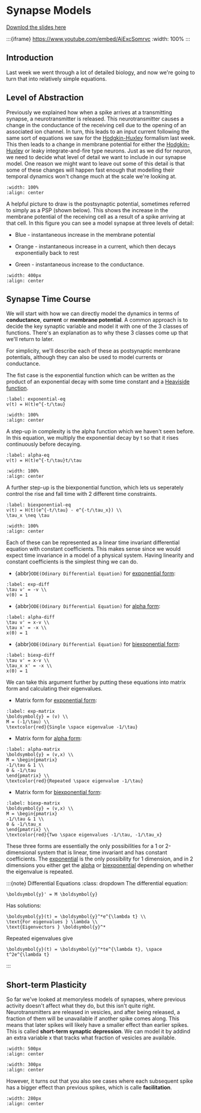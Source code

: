 # Synapse Models

[Downlod the slides here](W2-V3-synapse-models.pptx)

:::{iframe} https://www.youtube.com/embed/AiExcSomrvc
:width: 100%
:::

## Introduction

Last week we went through a lot of detailed biology, and now we're going to turn that into relatively simple equations.

## Level of Abstraction

<!-- The links to the hodkin huxley stuff don't work as intended -->

Previously we explained how when a spike arrives at a transmitting synapse, a neurotransmitter is released. This neurotransmitter causes a change in the conductance of the receiving cell due to the opening of an associated ion channel. In turn, this leads to an input current following the same sort of equations we saw for the [Hodgkin-Huxley](biophysical-models#hodkin-huxley-label) formalism last week. This then leads to a change in membrane potential for either the
[Hodgkin-Huxley](biophysical-models#hodkin-huxley-label) or leaky integrate-and-fire type neurons. Just as we did for neuron, we need to decide what level of detail we want to include in our synapse model.
One reason we might want to leave out some of this detail is that some of these changes will happen fast enough that modelling their temporal dynamics won't change much at the scale we're looking at.

```{figure} synapse-modelsPicture1.png
:width: 100%
:align: center
```

A helpful picture to draw is the postsynaptic potential, sometimes referred to simply as a PSP (shown below). This shows the increase in the membrane potential of the receiving cell as a result of a spike arriving at that cell. In this figure you can see a model synapse at three levels of detail:

* Blue - instantaneous increase in the membrane potential

* Orange - instantaneous increase in a current, which then decays exponentially back to rest

* Green - instantaneous increase to the conductance.

```{figure} synapse-modelsPicture2.png
:width: 400px
:align: center
```

## Synapse Time Course

We will start with how we can directly model the dynamics in terms of **conductance**, **current** or **membrane potential**. A common approach is to decide the key synaptic variable and model it with one of the 3 classes of functions. There's an explanation as to why these 3 classes come up that we'll return to later.

For simplicity, we'll describe each of these as postsynaptic membrane potentials, although they can also be used to model currents or conductance.

The fist case is the exponential function which can be written as the product of an exponential decay with some time constant and a [Heaviside function](https://en.wikipedia.org/wiki/Heaviside_step_function).

```{math}
:label: exponential-eq
v(t) = H(t)e^{-t/\tau}
```

```{figure} synapse-modelsPicture3.png
:width: 100%
:align: center
```

A step-up in complexity is the alpha function which we haven't seen before. In this equation, we multiply the exponential decay by t so that it rises continuously before decaying.

```{math}
:label: alpha-eq
v(t) = H(t)e^{-t/\tau}t/\tau
```

```{figure} synapse-modelsPicture4.png
:width: 100%
:align: center
```

A further step-up is the biexponential function, which lets us seperately control the rise and fall time with 2 different time constraints.

```{math}
:label: biexponential-eq
v(t) = H(t)(e^{-t/\tau} - e^{-t/\tau_x}) \\
\tau_x \neq \tau 
```

```{figure} synapse-modelsPicture5.png
:width: 100%
:align: center
```

Each of these can be represented as a linear time invariant differential equation with constant coefficients. This makes sense since we would expect time invariance in a model of a physical system. Having linearity and constant coefficients is the simplest thing we can do.

* {abbr}`ODE(Odinary Differential Equation)` for [exponential form](exponential-eq):

```{math}
:label: exp-diff
\tau v' = -v \\
v(0) = 1
```

* {abbr}`ODE(Odinary Differential Equation)` for [alpha form](alpha-eq):

```{math}
:label: alpha-diff
\tau v' = x-v \\
\tau x' = -x \\
x(0) = 1
```

* {abbr}`ODE(Odinary Differential Equation)` for [biexponential form](biexponential-eq):

```{math}
:label: biexp-diff
\tau v' = x-v \\
\tau_x x' = -x \\
x(0) = 1
```

We can take this argument further by putting these equations into matrix form and calculating their eigenvalues.

* Matrix form for [exponential form](exponential-eq):

```{math}
:label: exp-matrix
\boldsymbol{y} = (v) \\
M = (-1/\tau) \\
\textcolor{red}{Single \space eigenvalue -1/\tau}
```

* Matrix form for [alpha form](alpha-eq):

```{math}
:label: alpha-matrix
\boldsymbol{y} = (v,x) \\
M = \begin{pmatrix}
-1/\tau & 1 \\
0 & -1/\tau
\end{pmatrix} \\
\textcolor{red}{Repeated \space eigenvalue -1/\tau}
```

* Matrix form for [biexponential form](biexponential-eq):

```{math}
:label: biexp-matrix
\boldsymbol{y} = (v,x) \\
M = \begin{pmatrix}
-1/\tau & 1 \\
0 & -1/\tau_x
\end{pmatrix} \\
\textcolor{red}{Two \space eigenvalues -1/\tau, -1/\tau_x}
```

These three forms are essentially the only possibilities for a 1 or 2-dimensional system that is linear, time invariant and has constant coefficients.
The [exponential](exp-matrix) is the only possibility for 1 dimension, and in 2 dimensions you either get the [alpha](alpha-matrix) or [biexponential](biexp-matrix) depending on whether the eigenvalue is repeated.

:::{note} Differential Equations
:class: dropdown
The differential equation:
```{math}
\boldsymbol{y}' = M \boldsymbol{y}
```
Has solutions:
```{math}
\boldsymbol{y}(t) = \boldsymbol{y}^*e^{\lambda t} \\
\text{For eigenvalues } \lambda \\
\text{Eigenvectors } \boldsymbol{y}^*
```
Repeated eigenvalues give
```{math}
\boldsymbol{y}(t) = \boldsymbol{y}^*te^{\lambda t}, \space t^2e^{\lambda t}
```
:::

## Short-term Plasticity

So far we've looked at memoryless models of synapses, where previous activity doesn't affect what they do, but this isn't quite right. Neurotransmitters are released in vesicles, and after being released, a fraction of them will be unavailable if another spike comes along. This means that later spikes will likely have a smaller effect than earlier spikes. This is called **short-term synaptic depression**. We can model it by addind an extra variable x that tracks what fraction of vesicles are available.

```{figure} synapse-modelsPicture6.png
:width: 500px
:align: center
```

```{figure} synapse-modelsPicture8.png
:width: 300px
:align: center
```

<!-- This bit is not yet finished -->

However, it turns out that you also see cases where each subsequent spike has a bigger effect than previous spikes, which is calle **facilitation**.

```{figure} synapse-modelsPicture7.png
:width: 280px
:align: center
```

